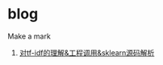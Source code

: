 # blog
Make a mark

1. [对tf-idf的理解&工程调用&sklearn源码解析](https://github.com/yiyangianliu/blog/blob/master/contents/%E5%AF%B9tf-idf%E7%9A%84%E7%90%86%E8%A7%A3%26%E5%B7%A5%E7%A8%8B%E8%B0%83%E7%94%A8%26sklearn%E6%BA%90%E7%A0%81%E8%A7%A3%E6%9E%90.md)
